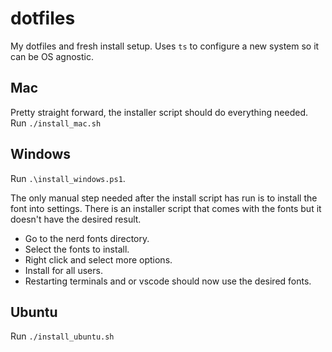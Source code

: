 # dotfiles

My dotfiles and fresh install setup. Uses `ts` to configure a new system so it can be OS agnostic.

## Mac

Pretty straight forward, the installer script should do everything needed. Run `./install_mac.sh`

## Windows

Run `.\install_windows.ps1`.

The only manual step needed after the install script has run is to install the font into settings. There is an installer script that comes with the fonts but it doesn't have the desired result.

- Go to the nerd fonts directory.
- Select the fonts to install.
- Right click and select more options.
- Install for all users.
- Restarting terminals and or vscode should now use the desired fonts.

## Ubuntu

Run `./install_ubuntu.sh`
